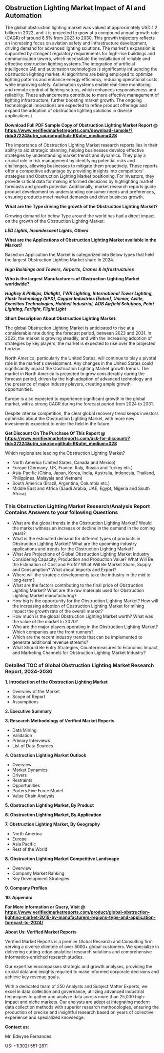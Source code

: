 <h2>Obstruction Lighting Market Impact of AI and Automation</h2>The global obstruction lighting market was valued at approximately USD 1.2 billion in 2022, and it is projected to grow at a compound annual growth rate (CAGR) of around 6.5% from 2023 to 2030. This growth trajectory reflects an increasing focus on aviation safety and infrastructure development, driving demand for advanced lighting solutions. The market's expansion is supported by stringent regulatory requirements for high-rise buildings and communication towers, which necessitate the installation of reliable and effective obstruction lighting systems.The integration of artificial intelligence (AI) and automation technologies is significantly influencing the obstruction lighting market. AI algorithms are being employed to optimize lighting patterns and enhance energy efficiency, reducing operational costs while improving safety. Automation systems enable real-time monitoring and remote control of lighting setups, which enhances responsiveness and reliability. These advancements contribute to more effective management of lighting infrastructure, further boosting market growth. The ongoing technological innovations are expected to refine product offerings and expand the adoption of obstruction lighting solutions in diverse applications.t</p><p id="" class=""><strong>Download Full PDF Sample Copy of Obstruction Lighting Market Report @ <a href="https://www.verifiedmarketreports.com/download-sample/?rid=37224&utm_source=github-R&utm_medium=028" target="_blank">https://www.verifiedmarketreports.com/download-sample/?rid=37224&utm_source=github-R&utm_medium=028</a></strong></p><p>The importance of&nbsp;Obstruction Lighting Market research reports lies in their ability to aid strategic planning, helping businesses develop effective strategies by understanding market trends and dynamics. They play a crucial role in risk management by identifying potential risks and challenges, allowing businesses to mitigate them proactively. These reports offer a competitive advantage by providing insights into competitors' strategies and Obstruction Lighting Market positioning. For investors, they provide critical data for making informed decisions by highlighting market forecasts and growth potential. Additionally, market research reports guide product development by understanding consumer needs and preferences, ensuring products meet market demands and drive business growth.</p><p><strong>What are the&nbsp;Type driving the growth of the Obstruction Lighting Market?</strong></p><p id="" class="">Growing demand for below Type around the world has had a direct impact on the growth of the Obstruction Lighting Market:</p><em><strong>LED Lights, Incandescent Lights, Others</strong></em></p><strong>What are the&nbsp;Applications&nbsp;of Obstruction Lighting Market available in the Market?</strong></p><p id="" class="">Based on Application the Market is categorized into Below types that held the largest Obstruction Lighting Market share In 2024.</p><em><strong>High Buildings and Towers, Airports, Cranes & Infrastructures</strong></em></p><strong>Who is the largest Manufacturers of Obstruction Lighting Market worldwide?</strong></p><p><em><strong>Hughey & Phillips, Dialight, TWR Lighting, International Tower Lighting, Flash Technology (SPX), Copper Industries (Eaton), Unimar, Avlite, Excelitas Technologies, Hubbell Industrial, ADB Airfield Solutions, Point Lighting, Farlight, Flight Light</strong></em></p><p id="" class=""><strong>Short Description About Obstruction Lighting Market:</strong></p><p>The global Obstruction Lighting Market is anticipated to rise at a considerable rate during the forecast period, between 2023 and 2031. In 2022, the market is growing steadily, and with the increasing adoption of strategies by key players, the market is expected to rise over the projected horizon.</p><p>North America, particularly the United States, will continue to play a pivotal role in the market's development. Any changes in the United States could significantly impact the Obstruction Lighting Market growth trends. The market in North America is projected to grow considerably during the forecast period, driven by the high adoption of advanced technology and the presence of major industry players, creating ample growth opportunities.</p><p>Europe is also expected to experience significant growth in the global market, with a strong CAGR during the forecast period from 2024 to 2031.</p><p>Despite intense competition, the clear global recovery trend keeps investors optimistic about the Obstruction Lighting Market, with more new investments expected to enter the field in the future.</p><p id="" class=""><strong>Get Discount On The Purchase Of This Report @ <a href="https://www.verifiedmarketreports.com/ask-for-discount/?rid=37224&utm_source=github-R&utm_medium=028" target="_blank">https://www.verifiedmarketreports.com/ask-for-discount/?rid=37224&utm_source=github-R&utm_medium=028</a></strong></p>Which regions are leading the Obstruction Lighting Market?</p><ul><li>North America (United States, Canada and Mexico)</li><li>Europe (Germany, UK, France, Italy, Russia and Turkey etc.)</li><li>Asia-Pacific (China, Japan, Korea, India, Australia, Indonesia, Thailand, Philippines, Malaysia and Vietnam)</li><li>South America (Brazil, Argentina, Columbia etc.)</li><li>Middle East and Africa (Saudi Arabia, UAE, Egypt, Nigeria and South Africa)</li></ul><h3 id="" class="">This Obstruction Lighting Market Research/Analysis Report Contains Answers to your following Questions</h3><ul><li>What are the global trends in the Obstruction Lighting Market? Would the market witness an increase or decline in the demand in the coming years?</li><li>What is the estimated demand for different types of products in Obstruction Lighting Market? What are the upcoming industry applications and trends for the Obstruction Lighting Market?</li><li>What Are Projections of Global Obstruction Lighting Market Industry Considering Capacity, Production and Production Value? What Will Be the Estimation of Cost and Profit? What Will Be Market Share, Supply and Consumption? What about imports and Export?</li><li>Where will the strategic developments take the industry in the mid to long-term?</li><li>What are the factors contributing to the final price of Obstruction Lighting Market? What are the raw materials used for Obstruction Lighting Market manufacturing?</li><li>How big is the opportunity for the Obstruction Lighting Market? How will the increasing adoption of Obstruction Lighting Market for mining impact the growth rate of the overall market?</li><li>How much is the global Obstruction Lighting Market worth? What was the value of the market In 2020?</li><li>Who are the major players operating in the Obstruction Lighting Market? Which companies are the front runners?</li><li>Which are the recent industry trends that can be implemented to generate additional revenue streams?</li><li>What Should Be Entry Strategies, Countermeasures to Economic Impact, and Marketing Channels for Obstruction Lighting Market Industry?</li></ul><h3 id="" class="">Detailed TOC of Global Obstruction Lighting Market Research Report, 2024-2030</h3><p id="" class=""><strong>1. Introduction of the Obstruction Lighting Market</strong></p><ul><li>Overview of the Market</li><li>Scope of Report</li><li>Assumptions</li></ul><p id="" class=""><strong>2. Executive Summary</strong></p><p id="" class=""><strong>3. Research Methodology of Verified Market Reports</strong></p><ul><li>Data Mining</li><li>Validation</li><li>Primary Interviews</li><li>List of Data Sources</li></ul><p id="" class=""><strong>4. Obstruction Lighting Market Outlook</strong></p><ul><li>Overview</li><li>Market Dynamics</li><li>Drivers</li><li>Restraints</li><li>Opportunities</li><li>Porters Five Force Model</li><li>Value Chain Analysis</li></ul><p id="" class=""><strong>5. Obstruction Lighting Market, By Product</strong></p><p id="" class=""><strong>6. Obstruction Lighting Market, By Application</strong></p><p id="" class=""><strong>7. Obstruction Lighting Market, By Geography</strong></p><ul><li>North America</li><li>Europe</li><li>Asia Pacific</li><li>Rest of the World</li></ul><p id="" class=""><strong>8. Obstruction Lighting Market Competitive Landscape</strong></p><ul><li>Overview</li><li>Company Market Ranking</li><li>Key Development Strategies</li></ul><p id="" class=""><strong>9. Company Profiles</strong></p><p id="" class=""><strong>10. Appendix</strong></p><p id="" class=""><strong>For More Information or Query, Visit @ <a href="https://www.verifiedmarketreports.com/product/global-obstruction-lighting-market-2019-by-manufacturers-regions-type-and-application-forecast-to-2024/" target="_blank">https://www.verifiedmarketreports.com/product/global-obstruction-lighting-market-2019-by-manufacturers-regions-type-and-application-forecast-to-2024/</a></strong></p><p id="" class=""><strong>About Us: Verified Market Reports</strong></p><p id="" class="">Verified Market Reports is a premier Global Research and Consulting firm serving a diverse clientele of over 5000+ global customers. We specialize in delivering cutting-edge analytical research solutions and comprehensive information-enriched research studies.</p><p id="" class="">Our expertise encompasses strategic and growth analyses, providing the crucial data and insights required to make informed corporate decisions and achieve key revenue goals.</p><p id="" class="">With a dedicated team of 250 Analysts and Subject Matter Experts, we excel in data collection and governance, utilizing advanced industrial techniques to gather and analyze data across more than 25,000 high-impact and niche markets. Our analysts are adept at integrating modern data collection methods with superior research methodologies, ensuring the production of precise and insightful research based on years of collective experience and specialized knowledge.</p><p id="" class=""><strong>Contact us:</strong></p><p id="" class="">Mr. Edwyne Fernandes</p><p id="" class="">US: +1(302) 551-2611</p>
